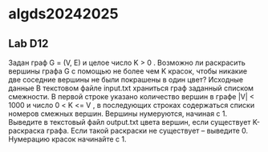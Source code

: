 
# algds20242025


## Lab D12
Задан граф G = (V, E) и целое число K > 0 . Возможно ли раскрасить вершины графа G
с помощью не более чем K красок, чтобы никакие две соседние вершины не были
покрашены в один цвет?
Исходные данные
В текстовом файле input.txt храниться граф заданный списком смежности. В первой строке
указано количество вершин в графе |V| < 1000 и число 0 < K <= V , в последующих
строках содержаться списки номеров смежных вершин. Вершины нумеруются, начиная с 1.
Выведите в текстовый файл output.txt цвета вершин, если существует K-раскраска графа.
Если такой раскраски не существует – выведите 0. Нумерацию красок начинайте с 1.
